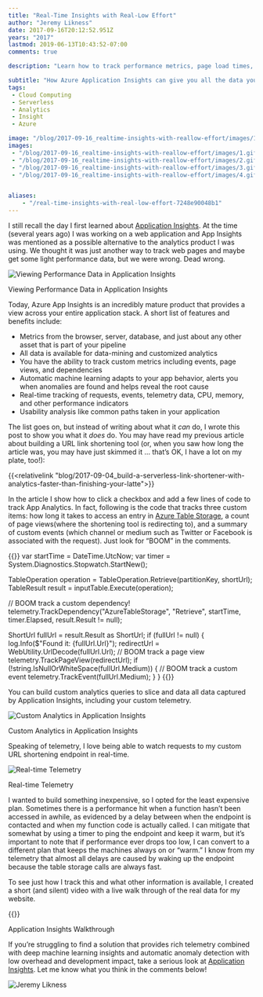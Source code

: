 ```yaml
---
title: "Real-Time Insights with Real-Low Effort"
author: "Jeremy Likness"
date: 2017-09-16T20:12:52.951Z
years: "2017"
lastmod: 2019-06-13T10:43:52-07:00
comments: true

description: "Learn how to track performance metrics, page load times, custom events, and engage machine learning for automatic anomaly detection using Azure Application Insights."

subtitle: "How Azure Application Insights can give you all the data you need with a click and a few lines of code."
tags:
 - Cloud Computing 
 - Serverless 
 - Analytics 
 - Insight 
 - Azure 

image: "/blog/2017-09-16_realtime-insights-with-reallow-effort/images/1.gif" 
images:
 - "/blog/2017-09-16_realtime-insights-with-reallow-effort/images/1.gif" 
 - "/blog/2017-09-16_realtime-insights-with-reallow-effort/images/2.gif" 
 - "/blog/2017-09-16_realtime-insights-with-reallow-effort/images/3.gif" 
 - "/blog/2017-09-16_realtime-insights-with-reallow-effort/images/4.gif" 


aliases:
    - "/real-time-insights-with-real-low-effort-7248e90048b1"
---
```


I still recall the day I first learned about [Application Insights](https://jlik.me/bdt). At the time (several years ago) I was working on a web application and App Insights was mentioned as a possible alternative to the analytics product I was using. We thought it was just another way to track web pages and maybe get some light performance data, but we were wrong. Dead wrong.

![Viewing Performance Data in Application Insights](/blog/2017-09-16_realtime-insights-with-reallow-effort/images/1.gif)
<figcaption>Viewing Performance Data in Application Insights</figcaption>

Today, Azure App Insights is an incredibly mature product that provides a view across your entire application stack. A short list of features and benefits include:

* Metrics from the browser, server, database, and just about any other asset that is part of your pipeline
* All data is available for data-mining and customized analytics
* You have the ability to track custom metrics including events, page views, and dependencies
* Automatic machine learning adapts to your app behavior, alerts you when anomalies are found and helps reveal the root cause
* Real-time tracking of requests, events, telemetry data, CPU, memory, and other performance indicators
* Usability analysis like common paths taken in your application

The list goes on, but instead of writing about what it _can_ do, I wrote this post to show you what it _does_ do. You may have read my previous article about building a URL link shortening tool (or, when you saw how long the article was, you may have just skimmed it … that’s OK, I have a lot on my plate, too!):

{{<relativelink "blog/2017-09-04_build-a-serverless-link-shortener-with-analytics-faster-than-finishing-your-latte">}}

In the article I show how to click a checkbox and add a few lines of code to track App Analytics. In fact, following is the code that tracks three custom items: how long it takes to access an entry in [Azure Table Storage](https://jlik.me/bdy), a count of page views(where the shortening tool is redirecting to), and a summary of custom events (which channel or medium such as Twitter or Facebook is associated with the request). Just look for “BOOM” in the comments.

{{<highlight CSharp>}}
var startTime = DateTime.UtcNow;
var timer = System.Diagnostics.Stopwatch.StartNew();

TableOperation operation = TableOperation.Retrieve<ShortUrl>(partitionKey, shortUrl);
TableResult result = inputTable.Execute(operation);

// BOOM track a custom dependency!
telemetry.TrackDependency("AzureTableStorage", "Retrieve", startTime, timer.Elapsed, result.Result != null);

ShortUrl fullUrl = result.Result as ShortUrl;
if (fullUrl != null)
{
    log.Info($"Found it: {fullUrl.Url}");
    redirectUrl = WebUtility.UrlDecode(fullUrl.Url);
    // BOOM track a page view 
    telemetry.TrackPageView(redirectUrl); 
    if (!string.IsNullOrWhiteSpace(fullUrl.Medium))
    {
        // BOOM track a custom event
        telemetry.TrackEvent(fullUrl.Medium);
    }
}
{{</highlight>}}

You can build custom analytics queries to slice and data all data captured by Application Insights, including your custom telemetry.

![Custom Analytics in Application Insights](/blog/2017-09-16_realtime-insights-with-reallow-effort/images/2.gif)
<figcaption>Custom Analytics in Application Insights</figcaption>

Speaking of telemetry, I love being able to watch requests to my custom URL shortening endpoint in real-time.

![Real-time Telemetry](/blog/2017-09-16_realtime-insights-with-reallow-effort/images/3.gif)
<figcaption>Real-time Telemetry</figcaption>

I wanted to build something inexpensive, so I opted for the least expensive plan. Sometimes there is a performance hit when a function hasn’t been accessed in awhile, as evidenced by a delay between when the endpoint is contacted and when my function code is actually called. I can mitigate that somewhat by using a timer to ping the endpoint and keep it warm, but it’s important to note that if performance ever drops too low, I can convert to a different plan that keeps the machines always on or “warm.” I know from my telemetry that almost all delays are caused by waking up the endpoint because the table storage calls are always fast.

To see just how I track this and what other information is available, I created a short (and silent) video with a live walk through of the real data for my website.

{{<youtube pxfEVKRwcvI>}}
<figcaption>Application Insights Walkthrough</figcaption>

If you’re struggling to find a solution that provides rich telemetry combined with deep machine learning insights and automatic anomaly detection with low overhead and development impact, take a serious look at [Application Insights](https://jlik.me/bdt). Let me know what you think in the comments below!

![Jeremy Likness](/blog/2017-09-16_realtime-insights-with-reallow-effort/images/4.gif)
